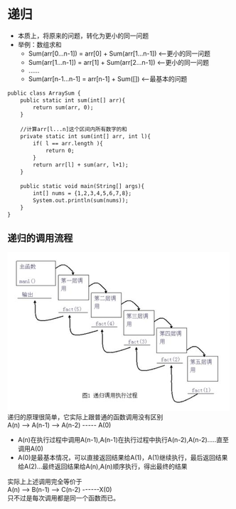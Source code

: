 # 递归
* 本质上，将原来的问题，转化为更小的同一问题
* 举例：数组求和
  * Sum(arr[0...n-1]) = arr[0] + Sum(arr[1...n-1])   <--更小的同一问题
  * Sum(arr[1...n-1]) = arr[1] + Sum(arr[2...n-1])   <--更小的同一问题
  * ......
  * Sum(arr[n-1...n-1] = arr[n-1] + Sum([])          <--最基本的问题

```
public class ArraySum {
    public static int sum(int[] arr){
        return sum(arr, 0);
    }

    //计算arr[l...n]这个区间内所有数字的和
    private static int sum(int[] arr, int l){
        if( l == arr.length ){
            return 0;
        }
        return arr[l] + sum(arr, l+1);
    }

    public static void main(String[] args){
        int[] nums = {1,2,3,4,5,6,7,8};
        System.out.println(sum(nums));
    }
}
```

## 递归的调用流程
![无法加载图片](https://github.com/Ywfy/Learning-Data-Structure/blob/master/List/dg.jpg)<br>
递归的原理很简单，它实际上跟普通的函数调用没有区别<br>
A(n) --> A(n-1) --> A(n-2) ----- A(0)<br>
* A(n)在执行过程中调用A(n-1),A(n-1)在执行过程中执行A(n-2),A(n-2).....直至调用A(0)<br>
* A(0)是最基本情况，可以直接返回结果给A(1)，A(1)继续执行，最后返回结果给A(2)...最终返回结果给A(n),A(n)顺序执行，得出最终的结果<br>

实际上上述调用完全等价于<br>
A(n) --> B(n-1) --> C(n-2) ------X(0)<br>
只不过是每次调用都是同一个函数而已。<br>
